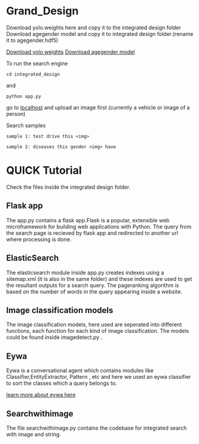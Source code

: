 # Grand_Design



Download yolo.weights here and copy it to the integrated design folder <br/>
Download agegender model and copy it to integrated design folder.(rename it to agegender.hdf5)

[Download yolo weights](https://pjreddie.com/media/files/yolov3.weights)
[Download agegender model](https://github.com/yu4u/age-gender-estimation/releases/download/v0.5/weights.28-3.73.hdf5)


To run the search engine
```
cd integrated_design
```

and 

```
python app.py
```

go to [localhost](http://127.0.0.1:5000/api) and  upload an image first (currently a vehicle or image of a person)

 
 Search samples
 ```
sample 1: test drive this <img>

sample 2: diseases this gender <img> have
```


# QUICK Tutorial

Check the files inside the integrated design folder.

## Flask app

The app.py contains a flask app.Flask is a popular, extensible web microframework for building web applications with Python.
The query from the search page is recieved by flask app and redirected to another url where processing is done.

## ElasticSearch

The elasticsearch module inside app.py creates indexes using a sitemap.xml (it is also in the same folder) and these indexes are used to get the resultant outputs for a search query. The pageranking algorithm is based on the number of words in the query appearing inside a website.

## Image classification models

The image classification models, here used are seperated into different functions, each function for each kind of image classification. The models could be found inside imagedetect.py .

## Eywa 

Eywa is a conversational agent which contains modules like Classifier,EntityExtractor, Pattern , etc and here we used an eywa classifier to sort the classes which a query belongs to.

[learn more about eywa here](https://github.com/farizrahman4u/eywa/tree/master/eywa)

## Searchwithimage

The file searchwithimage.py contains the codebase for integrated search with image and string. 






